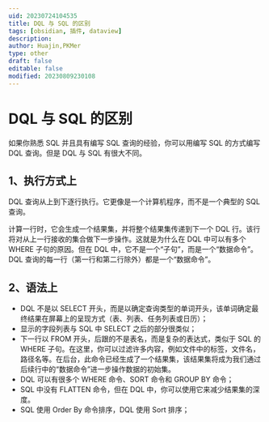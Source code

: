 ```yaml
---
uid: 20230724104535
title: DQL 与 SQL 的区别
tags: [obsidian, 插件, dataview]
description: 
author: Huajin,PKMer
type: other
draft: false
editable: false
modified: 20230809230108
---
```


# DQL 与 SQL 的区别

如果你熟悉 SQL 并且具有编写 SQL 查询的经验，你可以用编写 SQL 的方式编写 DQL 查询。但是 DQL 与 SQL 有很大不同。

## 1、执行方式上

DQL 查询从上到下逐行执行。它更像是一个计算机程序，而不是一个典型的 SQL 查询。

计算一行时，它会生成一个结果集，并将整个结果集传递到下一个 DQL 行。该行将对从上一行接收的集合做下一步操作。这就是为什么在 DQL 中可以有多个 WHERE 子句的原因。但在 DQL 中，它不是一个“子句”，而是一个“数据命令”。DQL 查询的每一行（第一行和第二行除外）都是一个“数据命令”。

## 2、语法上

- DQL 不是以 SELECT 开头，而是以确定查询类型的单词开头，该单词确定最终结果在屏幕上的呈现方式（表、列表、任务列表或日历）；
- 显示的字段列表与 SQL 中 SELECT 之后的部分很类似；
- 下一行以 FROM 开头，后跟的不是表名，而是复杂的表达式，类似于 SQL 的 WHERE 子句。在这里，你可以过滤许多内容，例如文件中的标签，文件名，路径名等。在后台，此命令已经生成了一个结果集，该结果集将成为我们通过后续行中的“数据命令”进一步操作数据的初始集。
- DQL 可以有很多个 WHERE 命令、SORT 命令和 GROUP BY 命令；
- SQL 中没有 FLATTEN 命令，但在 DQL 中，你可以使用它来减少结果集的深度。
- SQL 使用 Order By 命令排序，DQL 使用 Sort 排序；